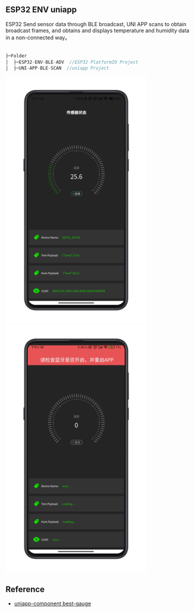 ## ESP32 ENV uniapp

ESP32 Send sensor data through BLE broadcast, UNI APP scans to obtain broadcast frames, and obtains and displays temperature and humidity data in a non-connected way。

```cpp

├─Folder
│  ├─ESP32-ENV-BLE-ADV  //ESP32 PlatformIO Project
│  ├─UNI-APP-BLE-SCAN  //uniapp Project

```

![esp32_app_01](./images/esp32_app_01.png)
![esp32_app_02](./images/esp32_app_02.png)

## Reference

- [uniapp-component best-gauge](https://github.com/MrChenYZ/best-gauge)
